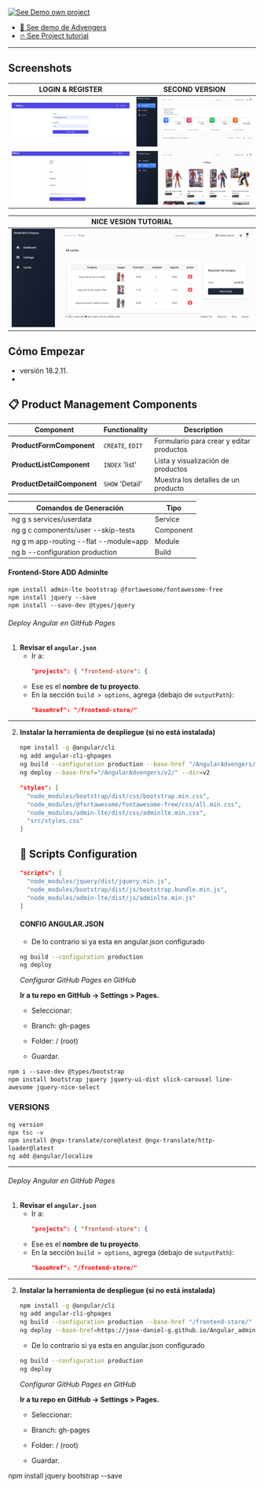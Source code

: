 [![See Demo own project](https://img.shields.io/badge/-Ver%20Demo-informational?style=flat&logo=github&link=https://jose-daniel-g.github.io/AngularAdvengers/)](https://jose-daniel-g.github.io/AngularAdvengers/)

- [🚀 See demo de Advengers](https://jose-daniel-g.github.io/AngularAdvengers/)
- [🔥  See Project tutorial](https://jose-daniel-g.github.io/frontend-store/inicio)
---

## Screenshots
| LOGIN & REGISTER                                        | SECOND VERSION                                         |
| ---------------------------------------------------- | ------------------------------------------------------ |
| ![log](images/log.png) | ![dash](images/dash.png) |
| ![reg](images/reg.png)          | ![dash1](images/dash1.png)           |

| NICE VESION TUTORIAL          |
| ----------------------------- |
| ![dash3](images/dash3.png) |


## Cómo Empezar
- versión 18.2.11.  
-
## 📋 Product Management Components

| Component                  | Functionality    | Description                              |
| -------------------------- | ---------------- | ---------------------------------------- |
| **ProductFormComponent**   | `CREATE`, `EDIT` | Formulario para crear y editar productos |
| **ProductListComponent**   | `INDEX` 'list'   | Lista y visualización de productos       |
| **ProductDetailComponent** | `SHOW` 'Detail'  | Muestra los detalles de un producto      |

| Comandos de Generación                 | Tipo      |
| -------------------------------------- | --------- |
| ng g s services/userdata               | Service   |
| ng g c components/user --skip-tests    | Component |
| ng g m app-routing --flat --module=app | Module    |
| ng b   --configuration production      | Build     |

#### Frontend-Store ADD Adminlte
```
npm install admin-lte bootstrap @fortawesome/fontawesome-free
npm install jquery --save
npm install --save-dev @types/jquery
```
###### Deploy Angular en GitHub Pages

1. **Revisar el `angular.json`**  
   - Ir a:  
     ```json
     "projects": { "frontend-store": {
     ```
   - Ese es el **nombre de tu proyecto**.  
   - En la sección `build > options`, agrega (debajo de `outputPath`):  
     ```json
     "baseHref": "/frontend-store/"
     ```
---

2. **Instalar la herramienta de despliegue (si no está instalada)**  
   ```bash
   npm install -g @angular/cli
   ng add angular-cli-ghpages
   ng build --configuration production --base-href "/AngularAdvengers/v2/"
   ng deploy --base-href="/AngularAdvengers/v2/" --dir=v2
   ```
    ```json
    "styles": [
      "node_modules/bootstrap/dist/css/bootstrap.min.css",
      "node_modules/@fortawesome/fontawesome-free/css/all.min.css",
      "node_modules/admin-lte/dist/css/adminlte.min.css",
      "src/styles.css"
    ]
    ```

    ## 📜 Scripts Configuration  

    ```json
    "scripts": [
      "node_modules/jquery/dist/jquery.min.js",
      "node_modules/bootstrap/dist/js/bootstrap.bundle.min.js",
      "node_modules/admin-lte/dist/js/adminlte.min.js"
    ]
    ```

   #### CONFIG ANGULAR.JSON
   - De lo contrario si ya esta en angular.json configurado
   ```bash
   ng build --configuration production 
   ng deploy

   ```
   *Configurar GitHub Pages en GitHub*

   **Ir a tu repo en GitHub → Settings > Pages.**

   - Seleccionar:

   - Branch: gh-pages

   - Folder: / (root)

   - Guardar. 
  ```
  npm i --save-dev @types/bootstrap
  npm install bootstrap jquery jquery-ui-dist slick-carousel line-awesome jquery-nice-select
  ```
### VERSIONS 

```
ng version
npx tsc -v
npm install @ngx-translate/core@latest @ngx-translate/http-loader@latest
ng add @angular/localize

``` 
---
###### Deploy Angular en GitHub Pages

1. **Revisar el `angular.json`**  
   - Ir a:  
     ```json
     "projects": { "frontend-store": {
     ```
   - Ese es el **nombre de tu proyecto**.  
   - En la sección `build > options`, agrega (debajo de `outputPath`):  
     ```json
     "baseHref": "/frontend-store/"
     ```
---

2. **Instalar la herramienta de despliegue (si no está instalada)**  
   ```bash
   npm install -g @angular/cli
   ng add angular-cli-ghpages
   ng build --configuration production --base-href "/frontend-store/"
   ng deploy --base-href=https://jose-daniel-g.github.io/Angular_adminlte/
   ```
   - De lo contrario si ya esta en angular.json configurado
   ```bash
   ng build --configuration production 
   ng deploy

   ```
   *Configurar GitHub Pages en GitHub*

   **Ir a tu repo en GitHub → Settings > Pages.**

   - Seleccionar:

   - Branch: gh-pages

   - Folder: / (root)

   - Guardar.

npm install jquery bootstrap --save